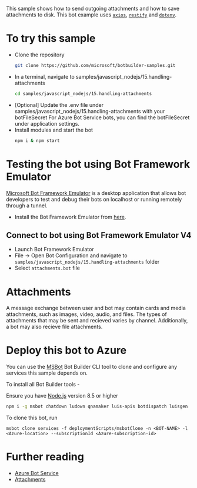 This sample shows how to send outgoing attachments and how to save attachments to disk. This bot example uses [`axios`](https://www.npmjs.com/package/axios), [`restify`](https://www.npmjs.com/package/restify) and [`dotenv`](https://npmjs.com/package/dotenv). 

# To try this sample
- Clone the repository
    ```bash
    git clone https://github.com/microsoft/botbuilder-samples.git
    ```
- In a terminal, navigate to samples/javascript_nodejs/15.handling-attachments
    ```bash
    cd samples/javascript_nodejs/15.handling-attachments
    ```
- [Optional] Update the .env file under samples/javascript_nodejs/15.handling-attachments with your botFileSecret
    For Azure Bot Service bots, you can find the botFileSecret under application settings.
- Install modules and start the bot
    ```bash
    npm i & npm start
    ```

# Testing the bot using Bot Framework Emulator
[Microsoft Bot Framework Emulator](https://aka.ms/botframework-emulator) is a desktop application that allows bot developers to test and debug their bots on localhost or running remotely through a tunnel.

- Install the Bot Framework Emulator from [here](https://aka.ms/botframework-emulator).

## Connect to bot using Bot Framework Emulator V4
- Launch Bot Framework Emulator
- File -> Open Bot Configuration and navigate to `samples/javascript_nodejs/15.handling-attachments` folder
- Select `attachments.bot` file

# Attachments
A message exchange between user and bot may contain cards and media attachments, such as images, video, audio, and files.
The types of attachments that may be sent and recieved varies by channel. Additionally, a bot may also recieve file attachments.

# Deploy this bot to Azure
You can use the [MSBot](https://github.com/microsoft/botbuilder-tools) Bot Builder CLI tool to clone and configure any services this sample depends on. 

To install all Bot Builder tools - 

Ensure you have [Node.js](https://nodejs.org/) version 8.5 or higher

```bash
npm i -g msbot chatdown ludown qnamaker luis-apis botdispatch luisgen
```

To clone this bot, run
```
msbot clone services -f deploymentScripts/msbotClone -n <BOT-NAME> -l <Azure-location> --subscriptionId <Azure-subscription-id>
```

# Further reading
- [Azure Bot Service](https://docs.microsoft.com/en-us/azure/bot-service/bot-service-overview-introduction?view=azure-bot-service-4.0)
- [Attachments](https://docs.microsoft.com/en-us/azure/bot-service/nodejs/bot-builder-nodejs-send-receive-attachments?view=azure-bot-service-4.0)
